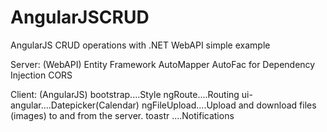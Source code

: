 # AngularJSCRUD
AngularJS CRUD operations with .NET WebAPI simple example 

Server: (WebAPI)
Entity Framework
AutoMapper
AutoFac for Dependency Injection
CORS
 
Client: (AngularJS)
bootstrap....Style
ngRoute....Routing
ui-angular....Datepicker(Calendar)
ngFileUpload....Upload and download files (images) to and from the server.
toastr ....Notifications

